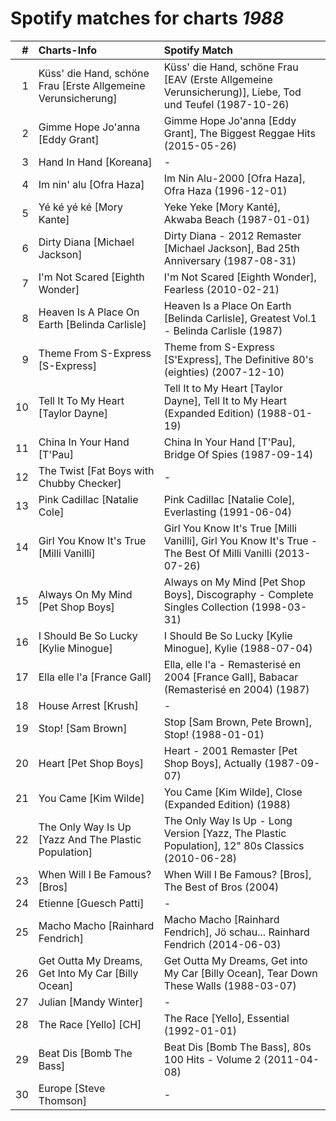 # Spotify matches for charts *1988*

|    # | Charts-Info                                                   | Spotify Match                                                                                             |
| ---: | :------------------------------------------------------------ | :-------------------------------------------------------------------------------------------------------- |
|    1 | Küss' die Hand, schöne Frau [Erste Allgemeine Verunsicherung] | Küss' die Hand, schöne Frau [EAV (Erste Allgemeine Verunsicherung)], Liebe, Tod und Teufel (1987-10-26)   |
|    2 | Gimme Hope Jo'anna [Eddy Grant]                               | Gimme Hope Jo'anna [Eddy Grant], The Biggest Reggae Hits (2015-05-26)                                     |
|    3 | Hand In Hand [Koreana]                                        | -                                                                                                         |
|    4 | Im nin' alu [Ofra Haza]                                       | Im Nin Alu-2000 [Ofra Haza], Ofra Haza (1996-12-01)                                                       |
|    5 | Yé ké yé ké [Mory Kante]                                      | Yeke Yeke [Mory Kanté], Akwaba Beach (1987-01-01)                                                         |
|    6 | Dirty Diana [Michael Jackson]                                 | Dirty Diana - 2012 Remaster [Michael Jackson], Bad 25th Anniversary (1987-08-31)                          |
|    7 | I'm Not Scared [Eighth Wonder]                                | I'm Not Scared [Eighth Wonder], Fearless (2010-02-21)                                                     |
|    8 | Heaven Is A Place On Earth [Belinda Carlisle]                 | Heaven Is a Place On Earth [Belinda Carlisle], Greatest Vol.1 - Belinda Carlisle (1987)                   |
|    9 | Theme From S-Express [S-Express]                              | Theme from S-Express [S'Express], The Definitive 80's (eighties) (2007-12-10)                             |
|   10 | Tell It To My Heart [Taylor Dayne]                            | Tell It to My Heart [Taylor Dayne], Tell It to My Heart (Expanded Edition) (1988-01-19)                   |
|   11 | China In Your Hand [T'Pau]                                    | China In Your Hand [T'Pau], Bridge Of Spies (1987-09-14)                                                  |
|   12 | The Twist [Fat Boys with Chubby Checker]                      | -                                                                                                         |
|   13 | Pink Cadillac [Natalie Cole]                                  | Pink Cadillac [Natalie Cole], Everlasting (1991-06-04)                                                    |
|   14 | Girl You Know It's True [Milli Vanilli]                       | Girl You Know It's True [Milli Vanilli], Girl You Know It's True - The Best Of Milli Vanilli (2013-07-26) |
|   15 | Always On My Mind [Pet Shop Boys]                             | Always on My Mind [Pet Shop Boys], Discography - Complete Singles Collection (1998-03-31)                 |
|   16 | I Should Be So Lucky [Kylie Minogue]                          | I Should Be So Lucky [Kylie Minogue], Kylie (1988-07-04)                                                  |
|   17 | Ella elle l'a [France Gall]                                   | Ella, elle l'a - Remasterisé en 2004 [France Gall], Babacar (Remasterisé en 2004) (1987)                  |
|   18 | House Arrest [Krush]                                          | -                                                                                                         |
|   19 | Stop! [Sam Brown]                                             | Stop [Sam Brown, Pete Brown], Stop! (1988-01-01)                                                          |
|   20 | Heart [Pet Shop Boys]                                         | Heart - 2001 Remaster [Pet Shop Boys], Actually (1987-09-07)                                              |
|   21 | You Came [Kim Wilde]                                          | You Came [Kim Wilde], Close (Expanded Edition) (1988)                                                     |
|   22 | The Only Way Is Up [Yazz And The Plastic Population]          | The Only Way Is Up - Long Version [Yazz, The Plastic Population], 12" 80s Classics (2010-06-28)           |
|   23 | When Will I Be Famous? [Bros]                                 | When Will I Be Famous? [Bros], The Best of Bros (2004)                                                    |
|   24 | Etienne [Guesch Patti]                                        | -                                                                                                         |
|   25 | Macho Macho [Rainhard Fendrich]                               | Macho Macho [Rainhard Fendrich], Jö schau... Rainhard Fendrich (2014-06-03)                               |
|   26 | Get Outta My Dreams, Get Into My Car [Billy Ocean]            | Get Outta My Dreams, Get into My Car [Billy Ocean], Tear Down These Walls (1988-03-07)                    |
|   27 | Julian [Mandy Winter]                                         | -                                                                                                         |
|   28 | The Race [Yello] [CH]                                         | The Race [Yello], Essential (1992-01-01)                                                                  |
|   29 | Beat Dis [Bomb The Bass]                                      | Beat Dis [Bomb The Bass], 80s 100 Hits - Volume 2 (2011-04-08)                                            |
|   30 | Europe [Steve Thomson]                                        | -                                                                                                         |

